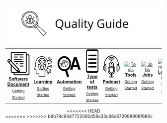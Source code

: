 ![Quality Guide](https://github.com/EloPo/Quality-guide/blob/master/image/quality-guide.png)


<center>
<table>
 <tr>
<td align="center"><a href="./"><img src="https://github.com/EloPo/Quality-guide/blob/master/image/document.png" width="75px;" height="75px;" alt="Software Document"/><br/><b>Software Document</b></a><br /><sub><a href="./">Getting Started</a></sub></td>
   
   <td align="center"><a href="./"><img src="https://github.com/EloPo/Quality-guide/blob/master/image/learning.png" width="75px;" height="75px;" alt="Learning"/><br/><b>Learning</b></a><br /><sub><a href="./">Getting Started</a></sub></td>
   
   <td align="center"><a href="./"><img src="https://github.com/EloPo/Quality-guide/blob/master/image/automation.png" width="75px;" height="75px;" alt="Automation"/><br/><b>Automation</b></a><br /><sub><a href="./">Getting Started</a></sub></td>

   <td align="center"><a href="./"><img src="https://github.com/EloPo/Quality-guide/blob/master/image/type%20of%20tests.png" width="75px;" height="75px;" alt="Type of tests"/><br/><b>Type of tests</b></a><br /><sub><a href="./">Getting Started</a></sub></td>
 
 <td align="center"><a href="./"><img src="https://github.com/EloPo/Quality-guide/blob/master/image/podcast.jpg" width="75px;" height="75px;" alt="Podcast"/><br/><b>Podcast</b></a><br /><sub><a href="./">Getting Started</a></sub></td>
 
 <td align="center"><a href="./"><img src="" width="75px;" height="75px;" alt="Tools"/><br/><b>Tools</b></a><br /><sub><a href="./">Getting Started</a></sub></td>
 
 <td align="center"><a href="./"><img src="" width="75px;" height="75px;" alt="Jobs"/><br/><b>Jobs</b></a><br /><sub><a href="./">Getting Started</a></sub></td>
 
 <td align="center"><a href="./"><img src="" width="75px;" height="75px;" alt="Learning group"/><br/><b>Learning group</b></a><br /><sub><a href="./">Getting Started</a></sub></td>
  
  </tr>
 
 </table>
<<<<<<< HEAD
</center>
=======
</center>
>>>>>>> b9b79c9447722082d58a33c88c672998908f686c
